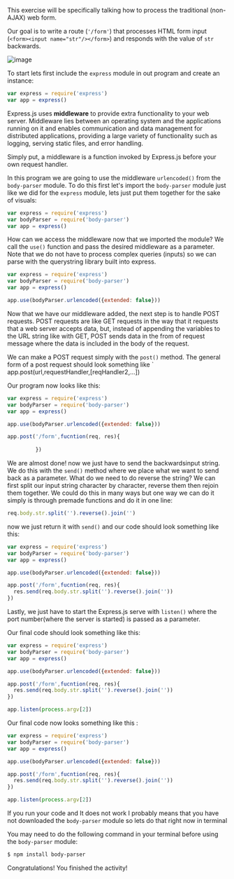 <!--title={Good Old Form}-->

This exercise will be specifically talking how to process the traditional (non-AJAX) web form.

Our goal is to write a route (`'/form'`) that processes HTML form input
(`<form><input name="str"/></form>`) and responds with the value of `str` backwards.

![image](https://images.pexels.com/photos/840996/pexels-photo-840996.jpeg?auto=compress&cs=tinysrgb&dpr=1&w=500)

To start lets first include the `express` module in out program and create an instance:

```js
var express = require('express')
var app = express()
```

Express.js uses **middleware** to provide extra functionality to your web server. Middleware lies between an operating system and the applications running on it and enables communication and data management for distributed applications, providing a large variety of functionality such as logging, serving static files, and error handling.

Simply put, a middleware is a function invoked by Express.js before your own request handler.

In this program we are going to use the middleware `urlencoded()`  from the `body-parser` module. To do this first let's import the  `body-parser` module just like we did for the `express` module, lets just put them together for the sake of visuals:

```js
var express = require('express')
var bodyParser = require('body-parser')
var app = express()
```

How can we access the middleware now that we imported the module? We call the `use()` function and pass the desired middleware as a parameter. Note that we do not have to process complex queries (inputs) so we can parse with the querystring library built into express.  

```js
var express = require('express')
var bodyParser = require('body-parser')
var app = express()

app.use(bodyParser.urlencoded({extended: false}))
```

Now that we have our middleware added, the next step is to handle POST requests. POST requests are like GET requests in the way  that it requests that a web server accepts data,  but, instead of appending the variables to the URL string like with GET, POST sends data in the from of request message where the data is included in the body of the request. 

We can make a POST request simply with the `post()` method. The general form of a post request should look something like ` app.post(url,requestHandler,[reqHandler2,...])

Our program now looks like this:

```js
var express = require('express')
var bodyParser = require('body-parser')
var app = express()

app.use(bodyParser.urlencoded({extended: false}))

app.post('/form',fucntion(req, res){
         
         })
```

We are almost done! now we just have to send the backwardsinput string. We do this with the `send()` method where we place what we want to send back as a parameter. What do we need to do reverse the string? We can first split our input string character by character, reverse them then rejoin them together. We could do this in many ways but one way we can do it simply is through premade functions and do it in one line:

```js
req.body.str.split('').reverse().join('')
```

now we just return it with `send()` and our code should look something like this:

```js
var express = require('express')
var bodyParser = require('body-parser')
var app = express()

app.use(bodyParser.urlencoded({extended: false}))

app.post('/form',fucntion(req, res){
  res.send(req.body.str.split('').reverse().join(''))
})
```

Lastly, we just have to start the Express.js serve with `listen()` where the port number(where the server is started) is passed as a parameter. 

Our final code should look something like this:

```js
var express = require('express')
var bodyParser = require('body-parser')
var app = express()

app.use(bodyParser.urlencoded({extended: false}))

app.post('/form',fucntion(req, res){
  res.send(req.body.str.split('').reverse().join(''))
})

app.listen(process.argv[2])
```



Our final code now looks something like this :

```js
var express = require('express')
var bodyParser = require('body-parser')
var app = express()

app.use(bodyParser.urlencoded({extended: false}))

app.post('/form',fucntion(req, res){
  res.send(req.body.str.split('').reverse().join(''))
})

app.listen(process.argv[2])
```

If you run your code and It does not work I probably means that you have not downloaded the `body-parser` module so lets do that right now in terminal

You may need to do the following command in your terminal before using the `body-parser` module:

```sh
$ npm install body-parser
```

Congratulations! You finished the activity!

